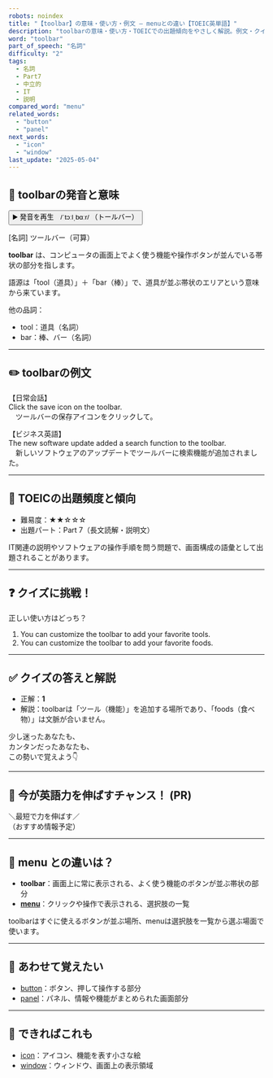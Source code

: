 ```yaml
---
robots: noindex
title: "【toolbar】の意味・使い方・例文 ― menuとの違い【TOEIC英単語】"
description: "toolbarの意味・使い方・TOEICでの出題傾向をやさしく解説。例文・クイズ付きでmenuとの違いもわかりやすく学べます。"
word: "toolbar"
part_of_speech: "名詞"
difficulty: "2"
tags:
  - 名詞
  - Part7
  - 中立的
  - IT
  - 説明
compared_word: "menu"
related_words:
  - "button"
  - "panel"
next_words:
  - "icon"
  - "window"
last_update: "2025-05-04"
---
```


## 🔰 toolbarの発音と意味

<button class="play-audio" onclick="playTTS('toolbar')">
  <span class="play-audio-main">
    ▶️ 発音を再生　/ˈtɔːlˌbɑːr/
  </span>
  <span class="play-audio-sub">
    （トールバー）
  </span>
</button>

[名詞] ツールバー（可算）

**toolbar** は、コンピュータの画面上でよく使う機能や操作ボタンが並んでいる帯状の部分を指します。

語源は「tool（道具）」＋「bar（棒）」で、道具が並ぶ帯状のエリアという意味から来ています。

他の品詞：  
- tool：道具（名詞）
- bar：棒、バー（名詞）

---

## ✏️ toolbarの例文

【日常会話】  
Click the save icon on the toolbar.  
　ツールバーの保存アイコンをクリックして。

【ビジネス英語】  
The new software update added a search function to the toolbar.  
　新しいソフトウェアのアップデートでツールバーに検索機能が追加されました。

---

## 🎯 TOEICの出題頻度と傾向

- 難易度：★★☆☆☆
- 出題パート：Part 7（長文読解・説明文）

IT関連の説明やソフトウェアの操作手順を問う問題で、画面構成の語彙として出題されることがあります。

---

## ❓ クイズに挑戦！

正しい使い方はどっち？

1. You can customize the toolbar to add your favorite tools.  
2. You can customize the toolbar to add your favorite foods.

---

## ✅ クイズの答えと解説

- 正解：**1**
- 解説：toolbarは「ツール（機能）」を追加する場所であり、「foods（食べ物）」は文脈が合いません。

少し迷ったあなたも、  
カンタンだったあなたも、  
この勢いで覚えよう👇️

---

## 🚀 今が英語力を伸ばすチャンス！ (PR)

<div class="info-center">
＼最短で力を伸ばす／<br>  
（おすすめ情報予定）
</div>

---

## 🤔  menu との違いは？

- **toolbar**：画面上に常に表示される、よく使う機能のボタンが並ぶ帯状の部分
- **[menu](/word/menu/)**：クリックや操作で表示される、選択肢の一覧

toolbarはすぐに使えるボタンが並ぶ場所、menuは選択肢を一覧から選ぶ場面で使います。

---

## 🧩 あわせて覚えたい

- [button](/word/button/)：ボタン、押して操作する部分
- [panel](/word/panel/)：パネル、情報や機能がまとめられた画面部分

---

## 📖 できればこれも

- [icon](/word/icon/)：アイコン、機能を表す小さな絵
- [window](/word/window/)：ウィンドウ、画面上の表示領域

<!-- cvid: aid02_bid01 -->
